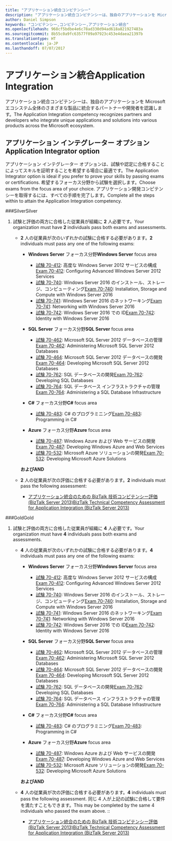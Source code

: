 ```yaml
---
title: "アプリケーション統合コンピテンシー"
description: "アプリケーション統合コンピテンシーは、独自のアプリケーションを Microsoft エコシステム全体のさまざまな製品に統合するパートナーや開発者を認識します。"
author: Daniel Simpson
keywords: "コンピテンシー,コンピテンシー,アプリケーション統合"
ms.openlocfilehash: 968cf5bdbe4e6c78ad330d94ad618a821927483a
ms.sourcegitcommit: 8b55c0a9fc63577f09a97923c453e4daea21397b
ms.translationtype: HT
ms.contentlocale: ja-JP
ms.lasthandoff: 07/07/2017
---
```

# <a name="application-integration"></a><span data-ttu-id="78869-104">アプリケーション統合</span><span class="sxs-lookup"><span data-stu-id="78869-104">Application Integration</span></span> 
<span data-ttu-id="78869-105">アプリケーション統合コンピテンシーは、独自のアプリケーションを Microsoft エコシステム全体のさまざまな製品に統合するパートナーや開発者を認識します。</span><span class="sxs-lookup"><span data-stu-id="78869-105">The Application Integration competency recognizes partners and developers who integrate unique applications and solutions into various products across the Microsoft ecosystem.</span></span> 

## <a name="application-integrator-option"></a><span data-ttu-id="78869-106">アプリケーション インテグレーター オプション</span><span class="sxs-lookup"><span data-stu-id="78869-106">Application Integrator option</span></span>

<span data-ttu-id="78869-107">アプリケーション インテグレーター オプションは、試験や認定に合格することによってスキルを証明することを希望する場合に最適です。</span><span class="sxs-lookup"><span data-stu-id="78869-107">The Application Integrator option is ideal if you prefer to prove your skills by passing exams or certifications.</span></span> <span data-ttu-id="78869-108">希望するフォーカス分野から試験を選択します。</span><span class="sxs-lookup"><span data-stu-id="78869-108">Choose exams from the focus area of your choice.</span></span> <span data-ttu-id="78869-109">アプリケーション開発コンピテンシーを取得するには、すべての手順を完了します。</span><span class="sxs-lookup"><span data-stu-id="78869-109">Complete all the steps within to attain the Application Integration competency.</span></span>

###<a name="silver"></a><span data-ttu-id="78869-110">Silver</span><span class="sxs-lookup"><span data-stu-id="78869-110">Silver</span></span>
1. <span data-ttu-id="78869-111">試験と評価の両方に合格した従業員が組織に **2** 人必要です。</span><span class="sxs-lookup"><span data-stu-id="78869-111">Your organization must have **2** individuals pass both exams and assessments.</span></span>

    - <span data-ttu-id="78869-112">**2** 人の従業員が次のいずれかの試験に合格する必要があります。</span><span class="sxs-lookup"><span data-stu-id="78869-112">**2** individuals must pass any one of the following exams:</span></span>

        - <span data-ttu-id="78869-113">**Windows Server** フォーカス分野</span><span class="sxs-lookup"><span data-stu-id="78869-113">**Windows Server** focus area</span></span>
            - <span data-ttu-id="78869-114">[試験 70-412](https://www.microsoft.com/en-us/learning/exam-70-412.aspx): 高度な Windows Server 2012 サービスの構成</span><span class="sxs-lookup"><span data-stu-id="78869-114">[Exam 70-412](https://www.microsoft.com/en-us/learning/exam-70-412.aspx): Configuring Advanced Windows Server 2012 Services</span></span>
            - <span data-ttu-id="78869-115">[試験 70-740](https://www.microsoft.com/en-us/learning/exam-70-740.aspx): Windows Server 2016 のインストール、ストレージ、コンピューティング</span><span class="sxs-lookup"><span data-stu-id="78869-115">[Exam 70-740](https://www.microsoft.com/en-us/learning/exam-70-740.aspx): Installation, Storage and Compute with Windows Server 2016</span></span>
            - <span data-ttu-id="78869-116">[試験 70-741](https://www.microsoft.com/en-us/learning/exam-70-741.aspx): Windows Server 2016 のネットワーキング</span><span class="sxs-lookup"><span data-stu-id="78869-116">[Exam 70-741](https://www.microsoft.com/en-us/learning/exam-70-741.aspx): Networking with Windows Server 2016</span></span>
            - <span data-ttu-id="78869-117">[試験 70-742](https://www.microsoft.com/en-us/learning/exam-70-742.aspx): Windows Server 2016 での ID</span><span class="sxs-lookup"><span data-stu-id="78869-117">[Exam 70-742](https://www.microsoft.com/en-us/learning/exam-70-742.aspx): Identity with Windows Server 2016</span></span>

        - <span data-ttu-id="78869-118">**SQL Server** フォーカス分野</span><span class="sxs-lookup"><span data-stu-id="78869-118">**SQL Server** focus area</span></span>

            - <span data-ttu-id="78869-119">[試験 70-462](https://www.microsoft.com/en-us/learning/exam-70-462.aspx): Microsoft SQL Server 2012 データベースの管理</span><span class="sxs-lookup"><span data-stu-id="78869-119">[Exam 70-462](https://www.microsoft.com/en-us/learning/exam-70-462.aspx): Administering Microsoft SQL Server 2012 Databases</span></span>
            - <span data-ttu-id="78869-120">[試験 70-464](https://www.microsoft.com/en-us/learning/exam-70-464.aspx): Microsoft SQL Server 2012 データベースの開発</span><span class="sxs-lookup"><span data-stu-id="78869-120">[Exam 70-464](https://www.microsoft.com/en-us/learning/exam-70-464.aspx): Developing Microsoft SQL Server 2012 Databases</span></span>
            - <span data-ttu-id="78869-121">[試験 70-762](https://www.microsoft.com/en-us/learning/exam-70-762.aspx): SQL データベースの開発</span><span class="sxs-lookup"><span data-stu-id="78869-121">[Exam 70-762](https://www.microsoft.com/en-us/learning/exam-70-762.aspx): Developing SQL Databases</span></span>
            - <span data-ttu-id="78869-122">[試験 70-764](https://www.microsoft.com/en-us/learning/exam-70-764.aspx): SQL データベース インフラストラクチャの管理</span><span class="sxs-lookup"><span data-stu-id="78869-122">[Exam 70-764](https://www.microsoft.com/en-us/learning/exam-70-764.aspx): Administering a SQL Database Infrastructure</span></span>

        - <span data-ttu-id="78869-123">**C#** フォーカス分野</span><span class="sxs-lookup"><span data-stu-id="78869-123">**C#** focus area</span></span> 

            - <span data-ttu-id="78869-124">[試験 70-483](https://www.microsoft.com/en-us/learning/exam-70-483.aspx): C# のプログラミニング</span><span class="sxs-lookup"><span data-stu-id="78869-124">[Exam 70-483](https://www.microsoft.com/en-us/learning/exam-70-483.aspx): Programming in C#</span></span>

        - <span data-ttu-id="78869-125">**Azure** フォーカス分野</span><span class="sxs-lookup"><span data-stu-id="78869-125">**Azure** focus area</span></span>

            - <span data-ttu-id="78869-126">[試験 70-487](https://www.microsoft.com/en-us/learning/exam-70-487.aspx): Windows Azure および Web サービスの開発</span><span class="sxs-lookup"><span data-stu-id="78869-126">[Exam 70-487](https://www.microsoft.com/en-us/learning/exam-70-487.aspx): Developing Windows Azure and Web Services</span></span>
            - <span data-ttu-id="78869-127">[試験 70-532](https://www.microsoft.com/en-us/learning/exam-70-532.aspx): Microsoft Azure ソリューションの開発</span><span class="sxs-lookup"><span data-stu-id="78869-127">[Exam 70-532](https://www.microsoft.com/en-us/learning/exam-70-532.aspx): Developing Microsoft Azure Solutions</span></span>

        **<span data-ttu-id="78869-128">および</span><span class="sxs-lookup"><span data-stu-id="78869-128">AND</span></span>**

    - <span data-ttu-id="78869-129">**2** 人の従業員が次の評価に合格する必要があります。</span><span class="sxs-lookup"><span data-stu-id="78869-129">**2** individuals must pass the following assessment:</span></span>

        - [<span data-ttu-id="78869-130">アプリケーション統合のための BizTalk 技術コンピテンシー評価 (BizTalk Server 2013)</span><span class="sxs-lookup"><span data-stu-id="78869-130">BizTalk Technical Competency Assessment for Application Integration (BizTalk Server 2013)</span></span>](https://partneruniversity.microsoft.com/?whr=uri:MicrosoftAccount&courseId=12286&scoId=Id3XwITSB_2805299993)

###<a name="gold"></a><span data-ttu-id="78869-131">Gold</span><span class="sxs-lookup"><span data-stu-id="78869-131">Gold</span></span>
1. <span data-ttu-id="78869-132">試験と評価の両方に合格した従業員が組織に **4** 人必要です。</span><span class="sxs-lookup"><span data-stu-id="78869-132">Your organization must have **4** individuals pass both exams and assessments.</span></span>

    - <span data-ttu-id="78869-133">**4** 人の従業員が次のいずれかの試験に合格する必要があります。</span><span class="sxs-lookup"><span data-stu-id="78869-133">**4** individuals must pass any one of the following exams:</span></span>

        - <span data-ttu-id="78869-134">**Windows Server** フォーカス分野</span><span class="sxs-lookup"><span data-stu-id="78869-134">**Windows Server** focus area</span></span>

            - <span data-ttu-id="78869-135">[試験 70-412](https://www.microsoft.com/en-us/learning/exam-70-412.aspx): 高度な Windows Server 2012 サービスの構成</span><span class="sxs-lookup"><span data-stu-id="78869-135">[Exam 70-412](https://www.microsoft.com/en-us/learning/exam-70-412.aspx): Configuring Advanced Windows Server 2012 Services</span></span>
            - <span data-ttu-id="78869-136">[試験 70-740](https://www.microsoft.com/en-us/learning/exam-70-740.aspx): Windows Server 2016 のインストール、ストレージ、コンピューティング</span><span class="sxs-lookup"><span data-stu-id="78869-136">[Exam 70-740](https://www.microsoft.com/en-us/learning/exam-70-740.aspx): Installation, Storage and Compute with Windows Server 2016</span></span>
            - <span data-ttu-id="78869-137">[試験 70-741](https://www.microsoft.com/en-us/learning/exam-70-741.aspx): Windows Server 2016 のネットワーキング</span><span class="sxs-lookup"><span data-stu-id="78869-137">[Exam 70-741](https://www.microsoft.com/en-us/learning/exam-70-741.aspx): Networking with Windows Server 2016</span></span>
            - <span data-ttu-id="78869-138">[試験 70-742](https://www.microsoft.com/en-us/learning/exam-70-742.aspx): Windows Server 2016 での ID</span><span class="sxs-lookup"><span data-stu-id="78869-138">[Exam 70-742](https://www.microsoft.com/en-us/learning/exam-70-742.aspx): Identity with Windows Server 2016</span></span>

        - <span data-ttu-id="78869-139">**SQL Server** フォーカス分野</span><span class="sxs-lookup"><span data-stu-id="78869-139">**SQL Server** focus area</span></span>

            - <span data-ttu-id="78869-140">[試験 70-462](https://www.microsoft.com/en-us/learning/exam-70-462.aspx): Microsoft SQL Server 2012 データベースの管理</span><span class="sxs-lookup"><span data-stu-id="78869-140">[Exam 70-462](https://www.microsoft.com/en-us/learning/exam-70-462.aspx): Administering Microsoft SQL Server 2012 Databases</span></span>
            - <span data-ttu-id="78869-141">[試験 70-464](https://www.microsoft.com/en-us/learning/exam-70-464.aspx): Microsoft SQL Server 2012 データベースの開発</span><span class="sxs-lookup"><span data-stu-id="78869-141">[Exam 70-464](https://www.microsoft.com/en-us/learning/exam-70-464.aspx): Developing Microsoft SQL Server 2012 Databases</span></span>
            - <span data-ttu-id="78869-142">[試験 70-762](https://www.microsoft.com/en-us/learning/exam-70-762.aspx): SQL データベースの開発</span><span class="sxs-lookup"><span data-stu-id="78869-142">[Exam 70-762](https://www.microsoft.com/en-us/learning/exam-70-762.aspx): Developing SQL Databases</span></span>
            - <span data-ttu-id="78869-143">[試験 70-764](https://www.microsoft.com/en-us/learning/exam-70-764.aspx): SQL データベース インフラストラクチャの管理</span><span class="sxs-lookup"><span data-stu-id="78869-143">[Exam 70-764](https://www.microsoft.com/en-us/learning/exam-70-764.aspx): Administering a SQL Database Infrastructure</span></span>

        - <span data-ttu-id="78869-144">**C#** フォーカス分野</span><span class="sxs-lookup"><span data-stu-id="78869-144">**C#** focus area</span></span> 

            - <span data-ttu-id="78869-145">[試験 70-483](https://www.microsoft.com/en-us/learning/exam-70-483.aspx): C# のプログラミニング</span><span class="sxs-lookup"><span data-stu-id="78869-145">[Exam 70-483](https://www.microsoft.com/en-us/learning/exam-70-483.aspx): Programming in C#</span></span>

        - <span data-ttu-id="78869-146">**Azure** フォーカス分野</span><span class="sxs-lookup"><span data-stu-id="78869-146">**Azure** focus area</span></span>

            - <span data-ttu-id="78869-147">[試験 70-487](https://www.microsoft.com/en-us/learning/exam-70-487.aspx): Windows Azure および Web サービスの開発</span><span class="sxs-lookup"><span data-stu-id="78869-147">[Exam 70-487](https://www.microsoft.com/en-us/learning/exam-70-487.aspx): Developing Windows Azure and Web Services</span></span>
            - <span data-ttu-id="78869-148">[試験 70-532](https://www.microsoft.com/en-us/learning/exam-70-532.aspx): Microsoft Azure ソリューションの開発</span><span class="sxs-lookup"><span data-stu-id="78869-148">[Exam 70-532](https://www.microsoft.com/en-us/learning/exam-70-532.aspx): Developing Microsoft Azure Solutions</span></span>

        **<span data-ttu-id="78869-149">および</span><span class="sxs-lookup"><span data-stu-id="78869-149">AND</span></span>**

    - <span data-ttu-id="78869-150">**4** 人の従業員が次の評価に合格する必要があります。</span><span class="sxs-lookup"><span data-stu-id="78869-150">**4** individuals must pass the following assessment.</span></span> <span data-ttu-id="78869-151">同じ 4 人が上記の試験に合格して要件を満たすこともできます。</span><span class="sxs-lookup"><span data-stu-id="78869-151">This may be completed by the same 4 individuals who passed the exam above.</span></span> <span data-ttu-id="78869-152">:</span><span class="sxs-lookup"><span data-stu-id="78869-152">:</span></span>

        - [<span data-ttu-id="78869-153">アプリケーション統合のための BizTalk 技術コンピテンシー評価 (BizTalk Server 2013)</span><span class="sxs-lookup"><span data-stu-id="78869-153">BizTalk Technical Competency Assessment for Application Integration (BizTalk Server 2013)</span></span>](https://partneruniversity.microsoft.com/?whr=uri:MicrosoftAccount&courseId=12286&scoId=Id3XwITSB_2805299993)

